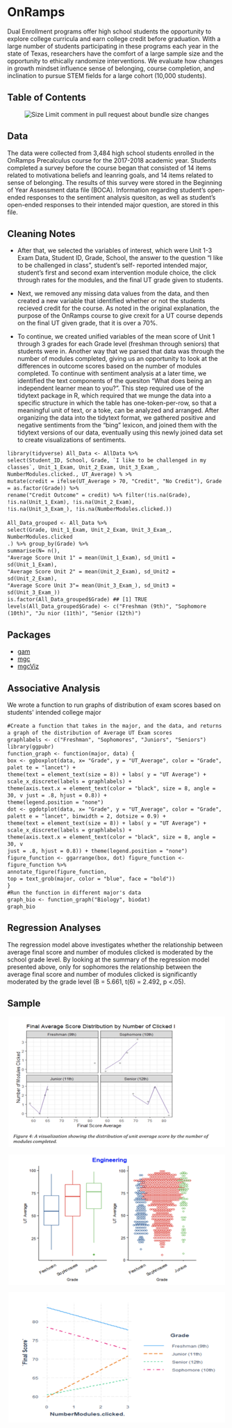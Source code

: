 # OnRamps
Dual Enrollment programs offer high school students the opportunity to explore college curricula and earn college credit before graduation. With a large number of students participating in these programs each year in the state of Texas, researchers have the comfort of a large sample size and the opportunity to ethically randomize interventions. We evaluate how changes in growth mindset influence sense of belonging, course completion, and inclination to pursue STEM fields for a large cohort (10,000 students).

## Table of Contents

<p align="center">
<img src="https://github.com/katjanewilson/OnRamps_Evaluation/blob/master/images/logo.png"
  alt="Size Limit comment in pull request about bundle size changes"
  width="486" height="189">
</p>


[GitHub action]: https://github.com/andresz1/size-limit-action
[cult-img]:      http://cultofmartians.com/assets/badges/badge.svg
[cult]:          http://cultofmartians.com/tasks/size-limit-config.html

## Data

The data were collected from 3,484 high school students enrolled in the OnRamps Precalculus course for the 2017-2018 academic year. Students completed a survey before the course began that consisted of 14 items related to motivationa beliefs and leanring goals, and 14 items related to sense of belonging. The results of this survey were stored in the Beginning of Year Assessment data file (BOCA). Information regarding student’s open- ended responses to the sentiment analysis quesiton, as well as student’s open-ended responses to their intended major question, are stored in this file.


## Cleaning Notes
 * After that, we selected the variables of interest, which were Unit 1-3 Exam Data, Student ID, Grade, School, the answer to the question “I like to be challenged in class”, student’s self- reported intended major, student’s first and second exam intervention module choice, the click through rates for the modules, and the final UT grade given to students.

 * Next, we removed any missing data values from the data, and then created a new variable that identified whether or not the students recieved credit for the course. As noted in the original explanation, the purpose of the OnRamps course to give crexit for a UT course depends on the final UT given grade, that it is over a 70%.
 
 * To continue, we created unified variables of the mean score of Unit 1 through 3 grades for each Grade level (freshman through seniors) that students were in.
Another way that we parsed that data was through the number of modules completed, giving us an opportunity to look at the differences in outcome scores based on the number of modules completed.
To continue with sentiment analysis at a later time, we identified the text components of the quesiton “What does being an independent learner mean to you?”. This step required use of the tidytext package in R, which required that we munge the data into a specific structure in which the table has one-token-per-row, so that a meaningful unit of text, or a toke, can be analyzed and arranged. After organizing the data into the tidytext format, we gathered positive and negative sentiments from the “bing” lexicon, and joined them with the tidytext versions of our data, eventually using this newly joined data set to create visualizations of sentiments.

```
library(tidyverse) All_Data <- AllData %>%
select(Student_ID, School, Grade, `I like to be challenged in my classes`, Unit_1_Exam, Unit_2_Exam, Unit_3_Exam_, NumberModules.clicked., UT_Average) % >%
mutate(credit = ifelse(UT_Average > 70, "Credit", "No Credit"), Grade = as.factor(Grade)) %>%
rename("Credit Outcome" = credit) %>% filter(!is.na(Grade),
!is.na(Unit_1_Exam), !is.na(Unit_2_Exam),
!is.na(Unit_3_Exam_), !is.na(NumberModules.clicked.))

All_Data_grouped <- All_Data %>%
select(Grade, Unit_1_Exam, Unit_2_Exam, Unit_3_Exam_, NumberModules.clicked
.) %>% group_by(Grade) %>%
summarise(N= n(),
"Average Score Unit 1" = mean(Unit_1_Exam), sd_Unit1 = sd(Unit_1_Exam),
"Average Score Unit 2" = mean(Unit_2_Exam), sd_Unit2 = sd(Unit_2_Exam),
"Average Score Unit 3"= mean(Unit_3_Exam_), sd_Unit3 = sd(Unit_3_Exam_))
is.factor(All_Data_grouped$Grade) ## [1] TRUE
levels(All_Data_grouped$Grade) <- c("Freshman (9th)", "Sophomore (10th)", "Ju nior (11th)", "Senior (12th)")

```



## Packages

* [gam](https://cran.r-project.org/web/packages/randomForest/randomForest.pdf)
* [mgc](https://cran.r-project.org/web/packages/randomForest/randomForest.pdf)
* [mgcViz](https://cran.r-project.org/web/packages/randomForest/randomForest.pdf)




## Associative Analysis

We wrote a function to run graphs of distribution of exam scores based on students' intended college major

```
#Create a function that takes in the major, and the data, and returns a graph of the distribution of Average UT Exam scores
graphlabels <- c("Freshman", "Sophomores", "Juniors", "Seniors") library(ggpubr)
function_graph <- function(major, data) {
box <- ggboxplot(data, x= "Grade", y = "UT_Average", color = "Grade", palet te = "lancet") +
theme(text = element_text(size = 8)) + labs( y = "UT Average") + scale_x_discrete(labels = graphlabels) +
theme(axis.text.x = element_text(color = "black", size = 8, angle = 30, v just = .8, hjust = 0.8)) +
theme(legend.position = "none")
dot <- ggdotplot(data, x= "Grade", y = "UT_Average", color = "Grade", palett e = "lancet", binwidth = 2, dotsize = 0.9) +
theme(text = element_text(size = 8)) + labs( y = "UT Average") +
scale_x_discrete(labels = graphlabels) +
theme(axis.text.x = element_text(color = "black", size = 8, angle = 30, v
just = .8, hjust = 0.8)) + theme(legend.position = "none")
figure_function <- ggarrange(box, dot) figure_function <- figure_function %>%
annotate_figure(figure_function,
top = text_grob(major, color = "blue", face = "bold"))
}
#Run the function in different major's data
graph_bio <- function_graph("Biology", biodat)
graph_bio
```

## Regression Analyses

The regression model above investigates whether the relationship between average final score and number of modules clicked is moderated by the school grade level. By looking at the summary of the regression model presented above, only for sophomores the relationship between the average final score and number of modules clicked is significantly moderated by the grade level (B = 5.661, t(6) = 2.492, p <.05).

## Sample

<p align="center">
<img src="https://github.com/katjanewilson/OnRamps_Evaluation/blob/master/images/graph1.png"
  alt="Size Limit comment in pull request about bundle size changes"
  width="500" height="300">
</p>


<p align="center">
<img src="https://github.com/katjanewilson/OnRamps_Evaluation/blob/master/images/graph2.png"
  alt="Size Limit comment in pull request about bundle size changes"
  width="500" height="300">
</p>


<p align="center">
<img src="https://github.com/katjanewilson/OnRamps_Evaluation/blob/master/images/graph3.png"
  alt="Size Limit comment in pull request about bundle size changes"
  width="500" height="300">
</p>
